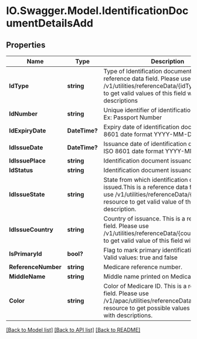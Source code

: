 # IO.Swagger.Model.IdentificationDocumentDetailsAdd
## Properties

Name | Type | Description | Notes
------------ | ------------- | ------------- | -------------
**IdType** | **string** | Type of Identification document. This is a reference data field. Please use /v1/utilities/referenceData/{idType} resource to get valid values of this field with descriptions | [optional] 
**IdNumber** | **string** | Unique identifier of identification document. Ex: Passport Number | [optional] 
**IdExpiryDate** | **DateTime?** | Expiry date of identification document in ISO 8601 date format YYYY-MM-DD | [optional] 
**IdIssueDate** | **DateTime?** | Issuance date of identification document in ISO 8601 date format YYYY-MM-DD | [optional] 
**IdIssuePlace** | **string** | Identification document issuance place | [optional] 
**IdStatus** | **string** | Identification document issuance status | [optional] 
**IdIssueState** | **string** | State from which identification document was issued.This is a reference data field. Please use /v1/utilities/referenceData/{addressState} resource to get valid value of this field with description. | [optional] 
**IdIssueCountry** | **string** | Country of issuance. This is a reference data field. Please use /v1/utilities/referenceData/{country} resource to get valid value of this field with description. | [optional] 
**IsPrimaryId** | **bool?** | Flag to mark primary identification document. Valid values: true and false | [optional] 
**ReferenceNumber** | **string** | Medicare reference number. | [optional] 
**MiddleName** | **string** | Middle name printed on Medicare ID. | [optional] 
**Color** | **string** | Color of Medicare ID. This is a reference data field. Please use /v1/apac/utilities/referenceData/{idCardColor} resource to get possible values of this field with descriptions. | [optional] 

[[Back to Model list]](../README.md#documentation-for-models) [[Back to API list]](../README.md#documentation-for-api-endpoints) [[Back to README]](../README.md)


